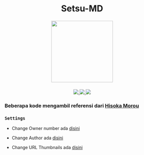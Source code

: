 <h1 align="center">Setsu-MD</h1>

<h3 align="center">
<img src="https://i.ibb.co/rxzwpvK/Picsart-22-08-20-14-14-13-518.jpg" width="200">
</h3>

<h3 align="center">
    <a href="https://github.com/Kenzuya">
        <img src="https://img.shields.io/badge/Author-Kenzuya-red">
    </a>
    <a href="https://github.com/adiwajshing/Baileys">
        <img src="https://img.shields.io/badge/Baileys-v4.4.0-green">
    </a>
    <a href="">
        <img src="https://img.shields.io/badge/Setsu--MD-v1.0.0-blue">
    </a>
</h3>

### Beberapa kode mengambil referensi dari [Hisoka Morou](https://github.com/DikaArdnt/Hisoka-Morou)

### `Settings`

-   Change Owner number ada [disini](https://github.com/Kenzuya/Setsu-MD/blob/master/Config/Config.json#L3)

-   Change Author ada [disini](https://github.com/Kenzuya/Setsu-MD/blob/master/Config/Config.json#L12)

-   Change URL Thumbnails ada [disini](https://github.com/Kenzuya/Setsu-MD/blob/master/Config/Config.json#L28)
